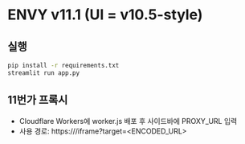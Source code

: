 
# ENVY v11.1 (UI = v10.5-style)

## 실행
```bash
pip install -r requirements.txt
streamlit run app.py
```

## 11번가 프록시
- Cloudflare Workers에 worker.js 배포 후 사이드바에 PROXY_URL 입력
- 사용 경로: https://<worker>/iframe?target=<ENCODED_URL>

